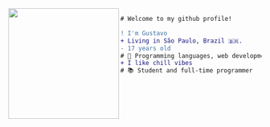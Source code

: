 <img align="left" height="220" src="https://miro.medium.com/max/640/0*YyL79g0pgvpMnzta"/>

```diff
# Welcome to my github profile!

! I'm Gustavo
+ Living in São Paulo, Brazil 🇧🇷.
- 17 years old
# 📖 Programming languages, web development
+ I like chill vibes
# 📚 Student and full-time programmer
```
